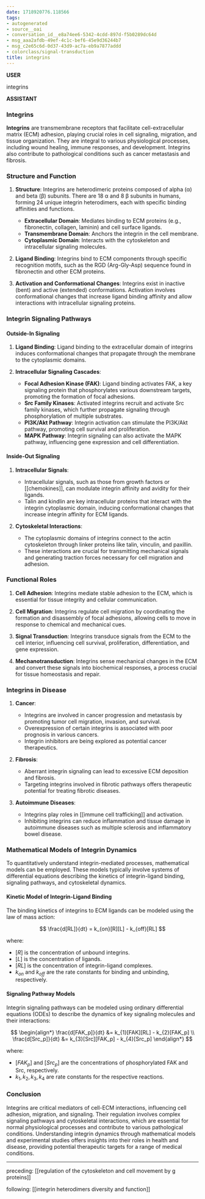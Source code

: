 ```yaml
---
date: 1718920776.118566
tags:
- autogenerated
- source__oai
- conversation_id__e8a74ee6-5342-4cdd-897d-f5b0289dc64d
- msg_aaa2afdb-49ef-4c1c-bef6-45e9d36244b7
- msg_c2e65c6d-0d37-43d9-ac7a-eb9a7877addd
- colorclass/signal-transduction
title: integrins
---
```


**USER**

integrins


**ASSISTANT**

### Integrins

**Integrins** are transmembrane receptors that facilitate cell-extracellular matrix (ECM) adhesion, playing crucial roles in cell signaling, migration, and tissue organization. They are integral to various physiological processes, including wound healing, immune responses, and development. Integrins also contribute to pathological conditions such as cancer metastasis and fibrosis.

### Structure and Function

1. **Structure**:
   Integrins are heterodimeric proteins composed of alpha (α) and beta (β) subunits. There are 18 α and 8 β subunits in humans, forming 24 unique integrin heterodimers, each with specific binding affinities and functions.
   - **Extracellular Domain**: Mediates binding to ECM proteins (e.g., fibronectin, collagen, laminin) and cell surface ligands.
   - **Transmembrane Domain**: Anchors the integrin in the cell membrane.
   - **Cytoplasmic Domain**: Interacts with the cytoskeleton and intracellular signaling molecules.

2. **Ligand Binding**:
   Integrins bind to ECM components through specific recognition motifs, such as the RGD (Arg-Gly-Asp) sequence found in fibronectin and other ECM proteins.

3. **Activation and Conformational Changes**:
   Integrins exist in inactive (bent) and active (extended) conformations. Activation involves conformational changes that increase ligand binding affinity and allow interactions with intracellular signaling proteins.

### Integrin Signaling Pathways

#### Outside-In Signaling

1. **Ligand Binding**:
   Ligand binding to the extracellular domain of integrins induces conformational changes that propagate through the membrane to the cytoplasmic domains.

2. **Intracellular Signaling Cascades**:
   - **Focal Adhesion Kinase (FAK)**: Ligand binding activates FAK, a key signaling protein that phosphorylates various downstream targets, promoting the formation of focal adhesions.
   - **Src Family Kinases**: Activated integrins recruit and activate Src family kinases, which further propagate signaling through phosphorylation of multiple substrates.
   - **PI3K/Akt Pathway**: Integrin activation can stimulate the PI3K/Akt pathway, promoting cell survival and proliferation.
   - **MAPK Pathway**: Integrin signaling can also activate the MAPK pathway, influencing gene expression and cell differentiation.

#### Inside-Out Signaling

1. **Intracellular Signals**:
   - Intracellular signals, such as those from growth factors or [[chemokines]], can modulate integrin affinity and avidity for their ligands.
   - Talin and kindlin are key intracellular proteins that interact with the integrin cytoplasmic domain, inducing conformational changes that increase integrin affinity for ECM ligands.

2. **Cytoskeletal Interactions**:
   - The cytoplasmic domains of integrins connect to the actin cytoskeleton through linker proteins like talin, vinculin, and paxillin.
   - These interactions are crucial for transmitting mechanical signals and generating traction forces necessary for cell migration and adhesion.

### Functional Roles

1. **Cell Adhesion**:
   Integrins mediate stable adhesion to the ECM, which is essential for tissue integrity and cellular communication.

2. **Cell Migration**:
   Integrins regulate cell migration by coordinating the formation and disassembly of focal adhesions, allowing cells to move in response to chemical and mechanical cues.

3. **Signal Transduction**:
   Integrins transduce signals from the ECM to the cell interior, influencing cell survival, proliferation, differentiation, and gene expression.

4. **Mechanotransduction**:
   Integrins sense mechanical changes in the ECM and convert these signals into biochemical responses, a process crucial for tissue homeostasis and repair.

### Integrins in Disease

1. **Cancer**:
   - Integrins are involved in cancer progression and metastasis by promoting tumor cell migration, invasion, and survival.
   - Overexpression of certain integrins is associated with poor prognosis in various cancers.
   - Integrin inhibitors are being explored as potential cancer therapeutics.

2. **Fibrosis**:
   - Aberrant integrin signaling can lead to excessive ECM deposition and fibrosis.
   - Targeting integrins involved in fibrotic pathways offers therapeutic potential for treating fibrotic diseases.

3. **Autoimmune Diseases**:
   - Integrins play roles in [[immune cell trafficking]] and activation.
   - Inhibiting integrins can reduce inflammation and tissue damage in autoimmune diseases such as multiple sclerosis and inflammatory bowel disease.

### Mathematical Models of Integrin Dynamics

To quantitatively understand integrin-mediated processes, mathematical models can be employed. These models typically involve systems of differential equations describing the kinetics of integrin-ligand binding, signaling pathways, and cytoskeletal dynamics.

#### Kinetic Model of Integrin-Ligand Binding

The binding kinetics of integrins to ECM ligands can be modeled using the law of mass action:

$$
\frac{d[RL]}{dt} = k_{on}[R][L] - k_{off}[RL]
$$

where:
- $[R]$ is the concentration of unbound integrins.
- $[L]$ is the concentration of ligands.
- $[RL]$ is the concentration of integrin-ligand complexes.
- $k_{on}$ and $k_{off}$ are the rate constants for binding and unbinding, respectively.

#### Signaling Pathway Models

Integrin signaling pathways can be modeled using ordinary differential equations (ODEs) to describe the dynamics of key signaling molecules and their interactions:

$$
\begin{align*}
\frac{d[FAK_p]}{dt} &= k_{1}[FAK][RL] - k_{2}[FAK_p] \\
\frac{d[Src_p]}{dt} &= k_{3}[Src][FAK_p] - k_{4}[Src_p]
\end{align*}
$$

where:
- $[FAK_p]$ and $[Src_p]$ are the concentrations of phosphorylated FAK and Src, respectively.
- $k_{1}, k_{2}, k_{3}, k_{4}$ are rate constants for the respective reactions.

### Conclusion

Integrins are critical mediators of cell-ECM interactions, influencing cell adhesion, migration, and signaling. Their regulation involves complex signaling pathways and cytoskeletal interactions, which are essential for normal physiological processes and contribute to various pathological conditions. Understanding integrin dynamics through mathematical models and experimental studies offers insights into their roles in health and disease, providing potential therapeutic targets for a range of medical conditions.


---

preceding: [[regulation of the cytoskeleton and cell movement by g proteins]]  


following: [[integrin heterodimers diversity and function]]
